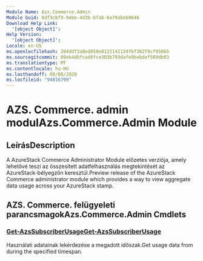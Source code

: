 ```yaml
---
Module Name: Azs.Commerce.Admin
Module Guid: 0df3cbf9-9ebe-4d3b-bfab-6a79abeb8646
Download Help Link:
  '[object Object]': 
Help Version:
  '[object Object]': 
Locale: en-US
ms.openlocfilehash: 204ddf2a0ed650e8122141134fbf382f9cf950bb
ms.sourcegitcommit: 09eb4dbfcad6fce303b793dafe9bebdef589db03
ms.translationtype: MT
ms.contentlocale: hu-HU
ms.lasthandoff: 08/08/2020
ms.locfileid: "94016799"
---
```

# <span data-ttu-id="2258a-101">AZS. Commerce. admin modul</span><span class="sxs-lookup"><span data-stu-id="2258a-101">Azs.Commerce.Admin Module</span></span>
## <span data-ttu-id="2258a-102">Leírás</span><span class="sxs-lookup"><span data-stu-id="2258a-102">Description</span></span>
<span data-ttu-id="2258a-103">A AzureStack Commerce Administrator Module előzetes verziója, amely lehetővé teszi az összesített adatfelhasználás megtekintését az AzureStack-bélyegzőn keresztül.</span><span class="sxs-lookup"><span data-stu-id="2258a-103">Preview release of the AzureStack Commerce administrator module which provides a way to view aggregate data usage across your AzureStack stamp.</span></span> 

## <span data-ttu-id="2258a-104">AZS. Commerce. felügyeleti parancsmagok</span><span class="sxs-lookup"><span data-stu-id="2258a-104">Azs.Commerce.Admin Cmdlets</span></span>
### [<span data-ttu-id="2258a-105">Get-AzsSubscriberUsage</span><span class="sxs-lookup"><span data-stu-id="2258a-105">Get-AzsSubscriberUsage</span></span>](Get-AzsSubscriberUsage.md)
<span data-ttu-id="2258a-106">Használati adatainak lekérdezése a megadott időszak.</span><span class="sxs-lookup"><span data-stu-id="2258a-106">Get usage data from during the specified timespan.</span></span>

